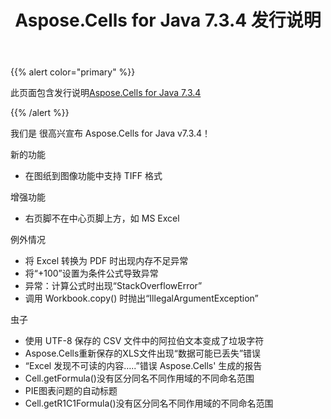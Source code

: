 ﻿---
title: Aspose.Cells for Java 7.3.4 发行说明
type: docs
weight: 10
url: /zh/java/aspose-cells-for-java-7-3-4-release-notes/
---
{{% alert color="primary" %}} 

此页面包含发行说明[Aspose.Cells for Java 7.3.4](https://downloads.aspose.com/cells/java/new-releases/aspose.cells-for-java-7.3.4/)

{{% /alert %}} 

我们是
很高兴宣布 Aspose.Cells for Java v7.3.4！

新的功能

- 在图纸到图像功能中支持 TIFF 格式

增强功能

- 右页脚不在中心页脚上方，如 MS Excel

例外情况

- 将 Excel 转换为 PDF 时出现内存不足异常
- 将“+100”设置为条件公式导致异常
- 异常：计算公式时出现“StackOverflowError”
- 调用 Workbook.copy() 时抛出“IllegalArgumentException”

虫子

- 使用 UTF-8 保存的 CSV 文件中的阿拉伯文本变成了垃圾字符
- Aspose.Cells重新保存的XLS文件出现“数据可能已丢失”错误
- “Excel 发现不可读的内容…..”错误 Aspose.Cells' 生成的报告
- Cell.getFormula()没有区分同名不同作用域的不同命名范围
- PIE图表问题的自动标题
- Cell.getR1C1Formula()没有区分同名不同作用域的不同命名范围
